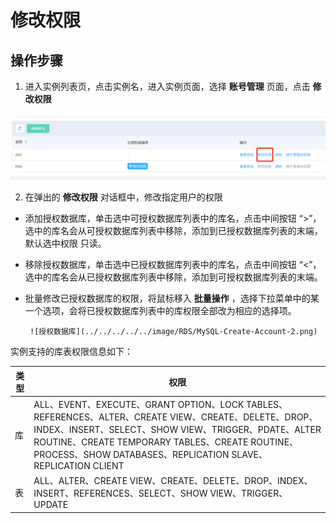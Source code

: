 # 修改权限

## 操作步骤
1. 进入实例列表页，点击实例名，进入实例页面，选择 **账号管理** 页面，点击 **修改权限**

  ![修改权限1](../../../../../image/RDS/Modify-Privilege-1.png)

2. 在弹出的 **修改权限** 对话框中，修改指定用户的权限

 * 添加授权数据库，单击选中可授权数据库列表中的库名，点击中间按钮 “>”，选中的库名会从可授权数据库列表中移除，添加到已授权数据库列表的末端，默认选中权限 只读。
 * 移除授权数据库，单击选中已授权数据库列表中的库名，点击中间按钮 “<”，选中的库名会从已授权数据库列表中移除，添加到可授权数据库列表的末端。
 * 批量修改已授权数据库的权限，将鼠标移入 **批量操作** ，选择下拉菜单中的某一个选项，会将已授权数据库列表中的库权限全部改为相应的选择项。
        
        ![授权数据库](../../../../../image/RDS/MySQL-Create-Account-2.png)

实例支持的库表权限信息如下：

   |类型|权限|
   |-|-|
   |  库  |ALL、EVENT、EXECUTE、GRANT OPTION、LOCK TABLES、REFERENCES、ALTER、CREATE VIEW、CREATE、DELETE、DROP、INDEX、INSERT、SELECT、SHOW VIEW、TRIGGER、PDATE、ALTER ROUTINE、CREATE TEMPORARY TABLES、CREATE ROUTINE、PROCESS、SHOW DATABASES、REPLICATION SLAVE、REPLICATION CLIENT|
   |  表  |ALL、ALTER、CREATE VIEW、CREATE、DELETE、DROP、INDEX、INSERT、REFERENCES、SELECT、SHOW VIEW、TRIGGER、UPDATE|
   



